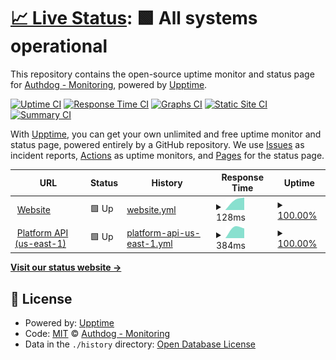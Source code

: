 # [📈 Live Status](https://authdog-monitoring.github.io/status): <!--live status--> **🟩 All systems operational**

This repository contains the open-source uptime monitor and status page for [Authdog - Monitoring](https://authdog-monitoring.github.io/status), powered by [Upptime](https://github.com/upptime/upptime).

[![Uptime CI](https://github.com/authdog-monitoring/status/workflows/Uptime%20CI/badge.svg)](https://github.com/authdog-monitoring/status/actions?query=workflow%3A%22Uptime+CI%22)
[![Response Time CI](https://github.com/authdog-monitoring/status/workflows/Response%20Time%20CI/badge.svg)](https://github.com/authdog-monitoring/status/actions?query=workflow%3A%22Response+Time+CI%22)
[![Graphs CI](https://github.com/authdog-monitoring/status/workflows/Graphs%20CI/badge.svg)](https://github.com/authdog-monitoring/status/actions?query=workflow%3A%22Graphs+CI%22)
[![Static Site CI](https://github.com/authdog-monitoring/status/workflows/Static%20Site%20CI/badge.svg)](https://github.com/authdog-monitoring/status/actions?query=workflow%3A%22Static+Site+CI%22)
[![Summary CI](https://github.com/authdog-monitoring/status/workflows/Summary%20CI/badge.svg)](https://github.com/authdog-monitoring/status/actions?query=workflow%3A%22Summary+CI%22)

With [Upptime](https://upptime.js.org), you can get your own unlimited and free uptime monitor and status page, powered entirely by a GitHub repository. We use [Issues](https://github.com/authdog-monitoring/status/issues) as incident reports, [Actions](https://github.com/authdog-monitoring/status/actions) as uptime monitors, and [Pages](https://authdog-monitoring.github.io/status) for the status page.

<!--start: status pages-->
<!-- This summary is generated by Upptime (https://github.com/upptime/upptime) -->
<!-- Do not edit this manually, your changes will be overwritten -->
<!-- prettier-ignore -->
| URL | Status | History | Response Time | Uptime |
| --- | ------ | ------- | ------------- | ------ |
| <img alt="" src="https://favicons.githubusercontent.com/www.authdog.com" height="13"> [Website](https://www.authdog.com) | 🟩 Up | [website.yml](https://github.com/authdog-monitoring/status/commits/HEAD/history/website.yml) | <details><summary><img alt="Response time graph" src="./graphs/website/response-time-week.png" height="20"> 128ms</summary><br><a href="https://status.authdog.com/history/website"><img alt="Response time 128" src="https://img.shields.io/endpoint?url=https%3A%2F%2Fraw.githubusercontent.com%2Fauthdog-monitoring%2Fstatus%2FHEAD%2Fapi%2Fwebsite%2Fresponse-time.json"></a><br><a href="https://status.authdog.com/history/website"><img alt="24-hour response time 128" src="https://img.shields.io/endpoint?url=https%3A%2F%2Fraw.githubusercontent.com%2Fauthdog-monitoring%2Fstatus%2FHEAD%2Fapi%2Fwebsite%2Fresponse-time-day.json"></a><br><a href="https://status.authdog.com/history/website"><img alt="7-day response time 128" src="https://img.shields.io/endpoint?url=https%3A%2F%2Fraw.githubusercontent.com%2Fauthdog-monitoring%2Fstatus%2FHEAD%2Fapi%2Fwebsite%2Fresponse-time-week.json"></a><br><a href="https://status.authdog.com/history/website"><img alt="30-day response time 128" src="https://img.shields.io/endpoint?url=https%3A%2F%2Fraw.githubusercontent.com%2Fauthdog-monitoring%2Fstatus%2FHEAD%2Fapi%2Fwebsite%2Fresponse-time-month.json"></a><br><a href="https://status.authdog.com/history/website"><img alt="1-year response time 128" src="https://img.shields.io/endpoint?url=https%3A%2F%2Fraw.githubusercontent.com%2Fauthdog-monitoring%2Fstatus%2FHEAD%2Fapi%2Fwebsite%2Fresponse-time-year.json"></a></details> | <details><summary><a href="https://status.authdog.com/history/website">100.00%</a></summary><a href="https://status.authdog.com/history/website"><img alt="All-time uptime 100.00%" src="https://img.shields.io/endpoint?url=https%3A%2F%2Fraw.githubusercontent.com%2Fauthdog-monitoring%2Fstatus%2FHEAD%2Fapi%2Fwebsite%2Fuptime.json"></a><br><a href="https://status.authdog.com/history/website"><img alt="24-hour uptime 100.00%" src="https://img.shields.io/endpoint?url=https%3A%2F%2Fraw.githubusercontent.com%2Fauthdog-monitoring%2Fstatus%2FHEAD%2Fapi%2Fwebsite%2Fuptime-day.json"></a><br><a href="https://status.authdog.com/history/website"><img alt="7-day uptime 100.00%" src="https://img.shields.io/endpoint?url=https%3A%2F%2Fraw.githubusercontent.com%2Fauthdog-monitoring%2Fstatus%2FHEAD%2Fapi%2Fwebsite%2Fuptime-week.json"></a><br><a href="https://status.authdog.com/history/website"><img alt="30-day uptime 100.00%" src="https://img.shields.io/endpoint?url=https%3A%2F%2Fraw.githubusercontent.com%2Fauthdog-monitoring%2Fstatus%2FHEAD%2Fapi%2Fwebsite%2Fuptime-month.json"></a><br><a href="https://status.authdog.com/history/website"><img alt="1-year uptime 100.00%" src="https://img.shields.io/endpoint?url=https%3A%2F%2Fraw.githubusercontent.com%2Fauthdog-monitoring%2Fstatus%2FHEAD%2Fapi%2Fwebsite%2Fuptime-year.json"></a></details>
| <img alt="" src="https://favicons.githubusercontent.com/api.authdog.com" height="13"> [Platform API (us-east-1)](https://api.authdog.com/api/v1/health) | 🟩 Up | [platform-api-us-east-1.yml](https://github.com/authdog-monitoring/status/commits/HEAD/history/platform-api-us-east-1.yml) | <details><summary><img alt="Response time graph" src="./graphs/platform-api-us-east-1/response-time-week.png" height="20"> 384ms</summary><br><a href="https://status.authdog.com/history/platform-api-us-east-1"><img alt="Response time 384" src="https://img.shields.io/endpoint?url=https%3A%2F%2Fraw.githubusercontent.com%2Fauthdog-monitoring%2Fstatus%2FHEAD%2Fapi%2Fplatform-api-us-east-1%2Fresponse-time.json"></a><br><a href="https://status.authdog.com/history/platform-api-us-east-1"><img alt="24-hour response time 384" src="https://img.shields.io/endpoint?url=https%3A%2F%2Fraw.githubusercontent.com%2Fauthdog-monitoring%2Fstatus%2FHEAD%2Fapi%2Fplatform-api-us-east-1%2Fresponse-time-day.json"></a><br><a href="https://status.authdog.com/history/platform-api-us-east-1"><img alt="7-day response time 384" src="https://img.shields.io/endpoint?url=https%3A%2F%2Fraw.githubusercontent.com%2Fauthdog-monitoring%2Fstatus%2FHEAD%2Fapi%2Fplatform-api-us-east-1%2Fresponse-time-week.json"></a><br><a href="https://status.authdog.com/history/platform-api-us-east-1"><img alt="30-day response time 384" src="https://img.shields.io/endpoint?url=https%3A%2F%2Fraw.githubusercontent.com%2Fauthdog-monitoring%2Fstatus%2FHEAD%2Fapi%2Fplatform-api-us-east-1%2Fresponse-time-month.json"></a><br><a href="https://status.authdog.com/history/platform-api-us-east-1"><img alt="1-year response time 384" src="https://img.shields.io/endpoint?url=https%3A%2F%2Fraw.githubusercontent.com%2Fauthdog-monitoring%2Fstatus%2FHEAD%2Fapi%2Fplatform-api-us-east-1%2Fresponse-time-year.json"></a></details> | <details><summary><a href="https://status.authdog.com/history/platform-api-us-east-1">100.00%</a></summary><a href="https://status.authdog.com/history/platform-api-us-east-1"><img alt="All-time uptime 100.00%" src="https://img.shields.io/endpoint?url=https%3A%2F%2Fraw.githubusercontent.com%2Fauthdog-monitoring%2Fstatus%2FHEAD%2Fapi%2Fplatform-api-us-east-1%2Fuptime.json"></a><br><a href="https://status.authdog.com/history/platform-api-us-east-1"><img alt="24-hour uptime 100.00%" src="https://img.shields.io/endpoint?url=https%3A%2F%2Fraw.githubusercontent.com%2Fauthdog-monitoring%2Fstatus%2FHEAD%2Fapi%2Fplatform-api-us-east-1%2Fuptime-day.json"></a><br><a href="https://status.authdog.com/history/platform-api-us-east-1"><img alt="7-day uptime 100.00%" src="https://img.shields.io/endpoint?url=https%3A%2F%2Fraw.githubusercontent.com%2Fauthdog-monitoring%2Fstatus%2FHEAD%2Fapi%2Fplatform-api-us-east-1%2Fuptime-week.json"></a><br><a href="https://status.authdog.com/history/platform-api-us-east-1"><img alt="30-day uptime 100.00%" src="https://img.shields.io/endpoint?url=https%3A%2F%2Fraw.githubusercontent.com%2Fauthdog-monitoring%2Fstatus%2FHEAD%2Fapi%2Fplatform-api-us-east-1%2Fuptime-month.json"></a><br><a href="https://status.authdog.com/history/platform-api-us-east-1"><img alt="1-year uptime 100.00%" src="https://img.shields.io/endpoint?url=https%3A%2F%2Fraw.githubusercontent.com%2Fauthdog-monitoring%2Fstatus%2FHEAD%2Fapi%2Fplatform-api-us-east-1%2Fuptime-year.json"></a></details>

<!--end: status pages-->

[**Visit our status website →**](https://authdog-monitoring.github.io/status)

## 📄 License

- Powered by: [Upptime](https://github.com/upptime/upptime)
- Code: [MIT](./LICENSE) © [Authdog - Monitoring](https://authdog-monitoring.github.io/status)
- Data in the `./history` directory: [Open Database License](https://opendatacommons.org/licenses/odbl/1-0/)
